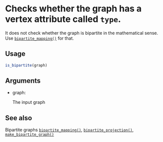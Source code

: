 # Checks whether the graph has a vertex attribute called `type`.

It does not check whether the graph is bipartite in the mathematical
sense. Use
[`bipartite_mapping()`](https://r.igraph.org/reference/bipartite_mapping.md)
for that.

## Usage

``` r
is_bipartite(graph)
```

## Arguments

- graph:

  The input graph

## See also

Bipartite graphs
[`bipartite_mapping()`](https://r.igraph.org/reference/bipartite_mapping.md),
[`bipartite_projection()`](https://r.igraph.org/reference/bipartite_projection.md),
[`make_bipartite_graph()`](https://r.igraph.org/reference/make_bipartite_graph.md)
